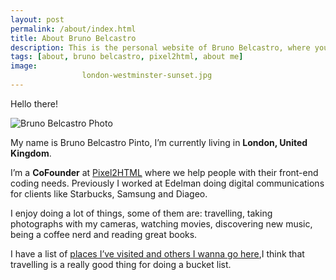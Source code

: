 ```yaml
---
layout: post
permalink: /about/index.html
title: About Bruno Belcastro
description: This is the personal website of Bruno Belcastro, where you can find posts, photos and ocassional ramblings and rants.
tags: [about, bruno belcastro, pixel2html, about me]
image: 
				london-westminster-sunset.jpg
---
```


Hello there! 

![Bruno Belcastro Photo](https://cldup.com/wP_2ATY2DY.jpg)

My name is Bruno Belcastro Pinto, I’m currently living in **London, United Kingdom**. 

I’m a **CoFounder** at [Pixel2HTML](http://pixel2html.com) where we help people with their front-end coding needs. Previously I worked at Edelman doing digital communications for clients like Starbucks, Samsung and Diageo. 

I enjoy doing a lot of things, some of them are: travelling, taking photographs with my cameras, watching movies, discovering new music, being a coffee nerd and reading great books. 

I have a list of [places I’ve visited and others I wanna go here](/travel),I think that travelling is a really good thing for doing a bucket list.
